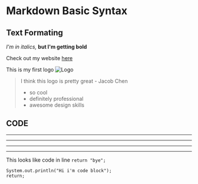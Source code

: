 # Markdown Basic Syntax

## Text Formating
*I'm in italics,* **but I'm getting bold**

Check out my website [here](http://tierxgaming.com)

This is my first logo
![Logo](https://tierxgaming.com/wp-content/uploads/2020/09/finalLogo.jpg)


> I think this logo is pretty great - Jacob Chen
> * so cool
> * definitely professional
> * awesome design skills


CODE
---
---
---
---
---
This looks like code in line `return "bye";`

```
System.out.println("Hi i'm code block");
return;
```
